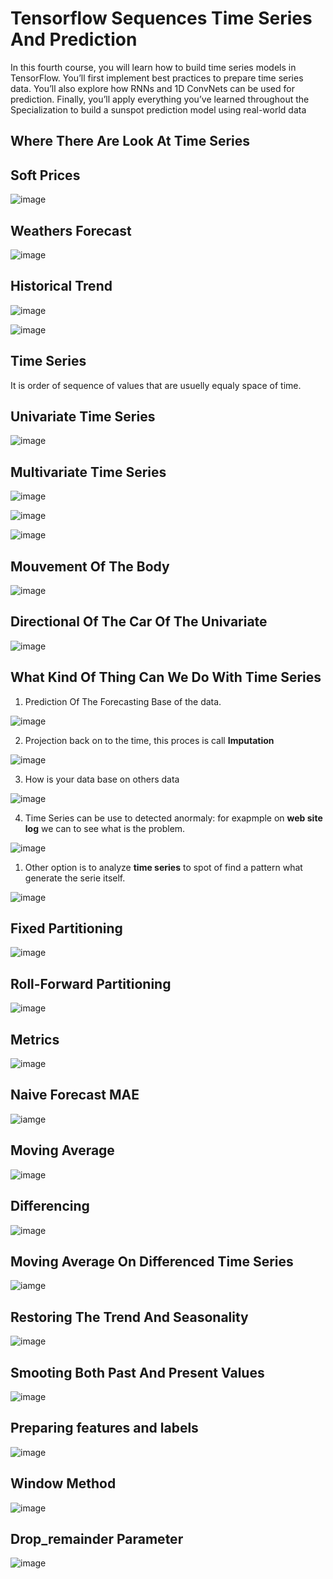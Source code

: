 # Tensorflow Sequences Time Series And Prediction

In this fourth course, you will learn how to build time series models in TensorFlow. You’ll first implement best practices to prepare time series data. You’ll also explore how RNNs and 1D ConvNets can be used for prediction. Finally, you’ll apply everything you’ve learned throughout the Specialization to build a sunspot prediction model using real-world data


## Where There Are Look At Time Series

## Soft Prices

![image](images/1.png)

## Weathers Forecast

![image](images/2.png)

## Historical Trend

![image](images/3.png)

![image](images/4.png)

## Time Series 

It is order of sequence of values that are usuelly equaly space of time.

## Univariate Time Series

![image](images/5.png)

## Multivariate Time Series

![image](images/6.png)

![image](images/7.png)

![image](images/8.png)

## Mouvement Of The Body

![image](images/9.png)

## Directional Of The Car Of The Univariate

![image](images/10.png)

## What Kind Of Thing Can We Do With Time Series

1. Prediction Of The Forecasting Base of the data.

![image](images/11.png)

2. Projection back on to the time, this proces is call **Imputation**

![image](images/12.png)

3. How is your data base on others data

![image](images/13.png)

4. Time Series can be use to detected anormaly: for exapmple on **web site log** we can to see what is the problem.

![image](images/14.png)

1. Other option is to analyze **time series** to spot of find a pattern what generate the serie itself.

![image](images/15.png)

## Fixed Partitioning

![image](images/16.png)

## Roll-Forward Partitioning

![image](images/17.png)

## Metrics

![image](images/18.png)

## Naive Forecast MAE

![iamge](images/19.png)

## Moving Average

![image](images/20.png)

## Differencing

![image](images/21.png)

## Moving Average On Differenced Time Series

![iamge](images/22.png)

## Restoring The Trend And Seasonality

![image](images/23.png)

## Smooting Both Past And Present Values

![image](images/24.png)

## Preparing features and labels

![image](images/25.png)

## Window Method

![image](images/26.png)

## Drop_remainder Parameter

![image](images/27.png)